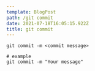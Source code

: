 ```yaml
---
template: BlogPost
path: /git commit
date: 2021-07-18T16:05:15.922Z
title: git commit
---
```



```shell
git commit -m <commit message>

# example
git commit -m "Your message"
```
